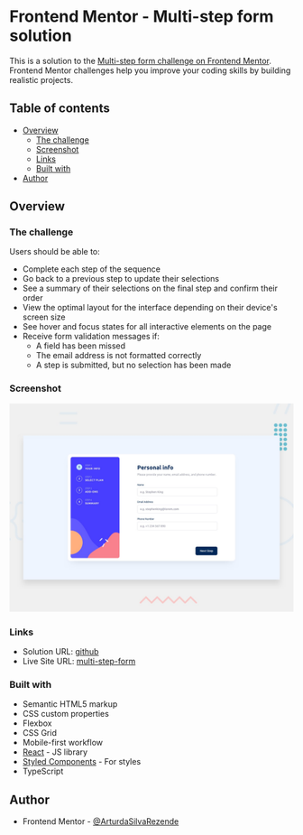 # Frontend Mentor - Multi-step form solution

This is a solution to the [Multi-step form challenge on Frontend Mentor](https://www.frontendmentor.io/challenges/multistep-form-YVAnSdqQBJ). Frontend Mentor challenges help you improve your coding skills by building realistic projects. 

## Table of contents

- [Overview](#overview)
  - [The challenge](#the-challenge)
  - [Screenshot](#screenshot)
  - [Links](#links)
  - [Built with](#built-with)
- [Author](#author)

## Overview

### The challenge

Users should be able to:

- Complete each step of the sequence
- Go back to a previous step to update their selections
- See a summary of their selections on the final step and confirm their order
- View the optimal layout for the interface depending on their device's screen size
- See hover and focus states for all interactive elements on the page
- Receive form validation messages if:
  - A field has been missed
  - The email address is not formatted correctly
  - A step is submitted, but no selection has been made

### Screenshot

![multi-step-form-challenge](https://github.com/ArturdaSilvaRezende/multi-step-form-challenge/blob/master/desktop-preview.jpg)

### Links

- Solution URL: [github](https://github.com/ArturdaSilvaRezende/multi-step-form-challenge)
- Live Site URL: [multi-step-form](https://multi-step-form-challenge-artur.netlify.app/)
  
### Built with

- Semantic HTML5 markup
- CSS custom properties
- Flexbox
- CSS Grid
- Mobile-first workflow
- [React](https://reactjs.org/) - JS library
- [Styled Components](https://styled-components.com/) - For styles
- TypeScript
  
## Author

- Frontend Mentor - [@ArturdaSilvaRezende](https://www.frontendmentor.io/profile/ArturdaSilvaRezende)

